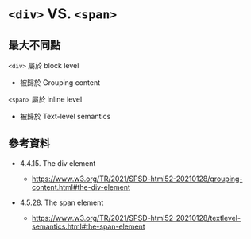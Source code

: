 # `<div>` VS. `<span>`


## 最大不同點


`<div>` 屬於 block level
  * 被歸於 Grouping content

`<span>` 屬於 inline level
  * 被歸於 Text-level semantics


## 參考資料

* 4.4.15. The div element
  * https://www.w3.org/TR/2021/SPSD-html52-20210128/grouping-content.html#the-div-element

* 4.5.28. The span element
  * https://www.w3.org/TR/2021/SPSD-html52-20210128/textlevel-semantics.html#the-span-element